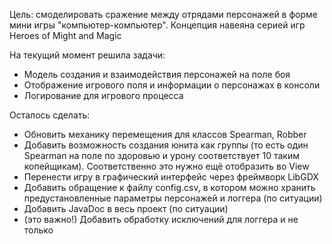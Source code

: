 Цель: смоделировать сражение между отрядами персонажей в форме мини игры "компьютер-компьютер". Концепция навеяна серией игр Heroes of Might and Magic

На текущий момент решила задачи:
* Модель создания и взаимодействия персонажей на поле боя 
* Отображение игрового поля и информации о персонажах в консоли
* Логирование для игрового процесса


Осталось сделать:

* Обновить механику перемещения для классов Spearman, Robber
* Добавить возможность создания юнита как группы (то есть один Spearman на поле по здоровью и урону соответствует 10 таким копейщикам). Соответственно это нужно ещё отобразить во View
* Перенести игру в графический интерфейс через фреймворк LibGDX
* Добавить обращение к файлу config.csv, в котором можно хранить предустановленные параметры персонажей и логгера (по ситуации)
* Добавить JavaDoc в весь проект (по ситуации)
* (это важно!) Добавить обработку исключений для логгера и не только